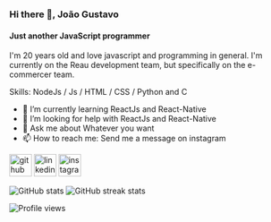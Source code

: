 ### Hi there 👋, João Gustavo
#### Just another JavaScript programmer
I'm 20 years old and love javascript and programming in general.
I'm currently on the Reau development team, but specifically on the e-commercer team.

Skills: NodeJs / Js / HTML / CSS / Python and C

- 🌱 I’m currently learning ReactJs and React-Native 
- 🤔 I’m looking for help with ReactJs and React-Native 
- 💬 Ask me about Whatever you want 
- 📫 How to reach me: Send me a message on instagram 

[<img src='https://cdn.jsdelivr.net/npm/simple-icons@3.0.1/icons/github.svg' alt='github' height='40'>](https://github.com/jgbispo)  [<img src='https://cdn.jsdelivr.net/npm/simple-icons@3.0.1/icons/linkedin.svg' alt='linkedin' height='40'>](https://www.linkedin.com/in/joaogsutavobispo/)  [<img src='https://cdn.jsdelivr.net/npm/simple-icons@3.0.1/icons/instagram.svg' alt='instagram' height='40'>](https://www.instagram.com/3isp0/)  


![GitHub stats](https://github-readme-stats.vercel.app/api?username=jgbispo&show_icons=true&count_private=true)  ![GitHub streak stats](https://github-readme-streak-stats.herokuapp.com/?user=jgbispo)  

![Profile views](https://gpvc.arturio.dev/jgbispo)  
